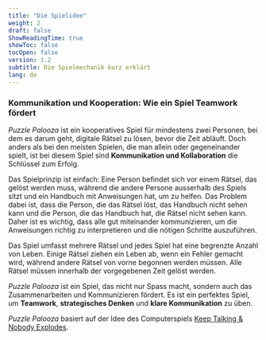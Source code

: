 ```yaml
---
title: "Die Spielidee"
weight: 2
draft: false
ShowReadingTime: true
showToc: false
tocOpen: false
version: 1.2
subtitle: Die Spielmechanik kurz erklärt
lang: de
---
```


### Kommunikation und Kooperation: Wie ein Spiel Teamwork fördert

*Puzzle Palooza* ist ein kooperatives Spiel für mindestens zwei Personen, bei dem es darum geht, digitale Rätsel zu lösen, bevor die Zeit abläuft. Doch anders als bei den meisten Spielen, die man allein oder gegeneinander spielt, ist bei diesem Spiel sind **Kommunikation und Kollaboration** die Schlüssel zum Erfolg.

Das Spielprinzip ist einfach: Eine Person befindet sich vor einem Rätsel, das gelöst werden muss, während die andere Persone ausserhalb des Spiels sitzt und ein Handbuch mit Anweisungen hat, um zu helfen. Das Problem dabei ist, dass die Person, die das Rätsel löst, das Handbuch nicht sehen kann und die Person, die das Handbuch hat, die Rätsel nicht sehen kann. Daher ist es wichtig, dass alle gut miteinander kommunizieren, um die Anweisungen richtig zu interpretieren und die nötigen Schritte auszuführen.

Das Spiel umfasst mehrere Rätsel und jedes Spiel hat eine begrenzte Anzahl von Leben. Einige Rätsel ziehen ein Leben ab, wenn ein Fehler gemacht wird, während andere Rätsel von vorne begonnen werden müssen. Alle Rätsel müssen innerhalb der vorgegebenen Zeit gelöst werden.

*Puzzle Palooza* ist ein Spiel, das nicht nur Spass macht, sondern auch das Zusammenarbeiten und Kommunizieren fördert. Es ist ein perfektes Spiel, um **Teamwork**, **strategisches Denken** und **klare Kommunikation** zu üben.

*Puzzle Palooza* basiert auf der Idee des Computerspiels [Keep Talking & Nobody Explodes](https://keeptalkinggame.com/).
